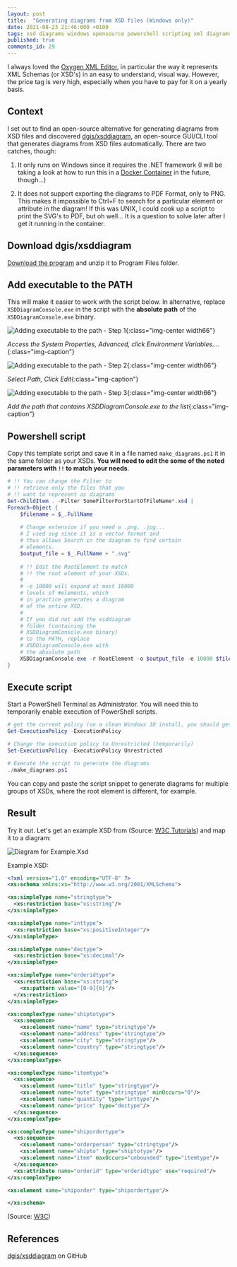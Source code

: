 ```yaml
---
layout: post
title:  "Generating diagrams from XSD files (Windows only)"
date: 2021-08-23 21:46:000 +0100
tags: xsd diagrams windows opensource powershell scripting xml diagrams howto
published: true
comments_id: 29
---
```


I always loved the [Oxygen XML Editor](https://www.oxygenxml.com/), in particular the way it represents XML Schemas (or XSD's) in an easy to understand, visual way. However, the price tag is very high, especially when you have to pay for it on a yearly basis.

## Context

I set out to find an open-source alternative for generating diagrams from XSD files and discovered [dgis/xsddiagram](https://github.com/dgis/xsddiagram), an open-source GUI/CLI tool that generates diagrams from XSD files automatically. There are two catches, though: 

1. It only runs on Windows since it requires the .NET framework (I will be taking a look at how to run this in a [Docker Container](https://hub.docker.com/_/microsoft-dotnet-framework-runtime/) in the future, though...)

2. It does not support exporting the diagrams to PDF Format, only to PNG. This makes it impossible to Ctrl+F to search for a particular element or attribute in the diagram! If this was UNIX, I could cook up a script to print the SVG's to PDF, but oh well... It is a question to solve later after I get it running in the container. 

## Download dgis/xsddiagram

[Download the program](https://github.com/dgis/xsddiagram/archive/refs/heads/master.zip) and unzip it to Program Files folder. 


## Add executable to the PATH

This will make it easier to work with the script below. In alternative, replace `XSDDiagramConsole.exe` in the script with the **absolute path** of the `XSDDiagramConsole.exe` binary.

![Adding executable to the path - Step 1](/assets/images/post-images/2021-08-24-generate-diagrams-from-xsd-windows/add_to_path_env_var_1.png){:class="img-center width66"}

*Access the System Properties, Advanced, click Environment Variables....*{:class="img-caption"}

![Adding executable to the path - Step 2](/assets/images/post-images/2021-08-24-generate-diagrams-from-xsd-windows/add_to_path_env_var_2.png){:class="img-center width66"}

*Select Path, Click Edit*{:class="img-caption"}

![Adding executable to the path - Step 3](/assets/images/post-images/2021-08-24-generate-diagrams-from-xsd-windows/add_to_path_env_var_3.png){:class="img-center width66"}

*Add the path that contains XSDDiagramConsole.exe to the list*{:class="img-caption"}

## Powershell script

Copy this template script and save it in a file named `make_diagrams.ps1` it in the same folder as your XSDs. **You will need to edit the some of the noted parameters with `!!` to match your needs**.

```powershell
# !! You can change the Filter to 
# !! retrieve only the files that you 
# !! want to represent as diagrams
Get-ChildItem . -Filter SomeFilterForStartOfFileName*.xsd | 
Foreach-Object {
	$filename = $_.FullName
	
	# Change extension if you need a .png, .jpg... 
	# I used svg since it is a vector format and 
	# thus allows Search in the diagram to find certain 
	# elements.
    $output_file = $_.FullName + ".svg"
    
	# !! Edit the RootElement to match 
	# !! the root element of your XSDs. 
	# 
	# -e 10000 will expand at most 10000 
	# levels of #elements, which 
	# in practice generates a diagram 
	# of the entire XSD.
	# 
	# If you did not add the xsddiagram 
	# folder (containing the 
	# XSDDiagramConsole.exe binary) 
	# to the PATH, replace 
	# XSDDiagramConsole.exe with 
	# the absolute path
    XSDDiagramConsole.exe -r RootElement -o $output_file -e 10000 $filename
}
```

## Execute script

Start a PowerShell Terminal as Administrator. You will need this to temporarily enable execution of PowerShell scripts.

```powershell
# get the current policy (on a clean Windows 10 install, you should get "Restricted")
Get-ExecutionPolicy -ExecutionPolicy

# Change the execution policy to Unrestricted (temporarily)
Set-ExecutionPolicy -ExecutionPolicy Unrestricted

# Execute the script to generate the diagrams
./make_diagrams.ps1
```
You can copy and paste the script snippet to generate diagrams for multiple groups of XSDs, where the root element is different, for example.

## Result

Try it out. Let's get an example XSD from (Source: [W3C Tutorials](https://www.w3schools.com/xml/schema_example.asp)) and map it to a diagram:

![Diagram for Example.Xsd](/assets/images/post-images/2021-08-24-generate-diagrams-from-xsd-windows/Example.xsd.png)

Example XSD: 

```xml
<?xml version="1.0" encoding="UTF-8" ?>
<xs:schema xmlns:xs="http://www.w3.org/2001/XMLSchema">

<xs:simpleType name="stringtype">
  <xs:restriction base="xs:string"/>
</xs:simpleType>

<xs:simpleType name="inttype">
  <xs:restriction base="xs:positiveInteger"/>
</xs:simpleType>

<xs:simpleType name="dectype">
  <xs:restriction base="xs:decimal"/>
</xs:simpleType>

<xs:simpleType name="orderidtype">
  <xs:restriction base="xs:string">
    <xs:pattern value="[0-9]{6}"/>
  </xs:restriction>
</xs:simpleType>

<xs:complexType name="shiptotype">
  <xs:sequence>
    <xs:element name="name" type="stringtype"/>
    <xs:element name="address" type="stringtype"/>
    <xs:element name="city" type="stringtype"/>
    <xs:element name="country" type="stringtype"/>
  </xs:sequence>
</xs:complexType>

<xs:complexType name="itemtype">
  <xs:sequence>
    <xs:element name="title" type="stringtype"/>
    <xs:element name="note" type="stringtype" minOccurs="0"/>
    <xs:element name="quantity" type="inttype"/>
    <xs:element name="price" type="dectype"/>
  </xs:sequence>
</xs:complexType>

<xs:complexType name="shipordertype">
  <xs:sequence>
    <xs:element name="orderperson" type="stringtype"/>
    <xs:element name="shipto" type="shiptotype"/>
    <xs:element name="item" maxOccurs="unbounded" type="itemtype"/>
  </xs:sequence>
  <xs:attribute name="orderid" type="orderidtype" use="required"/>
</xs:complexType>

<xs:element name="shiporder" type="shipordertype"/>

</xs:schema> 
```
(Source: [W3C](https://www.w3schools.com/xml/schema_example.asp))


## References 

[dgis/xsddiagram](https://github.com/dgis/xsddiagram) on GitHub



